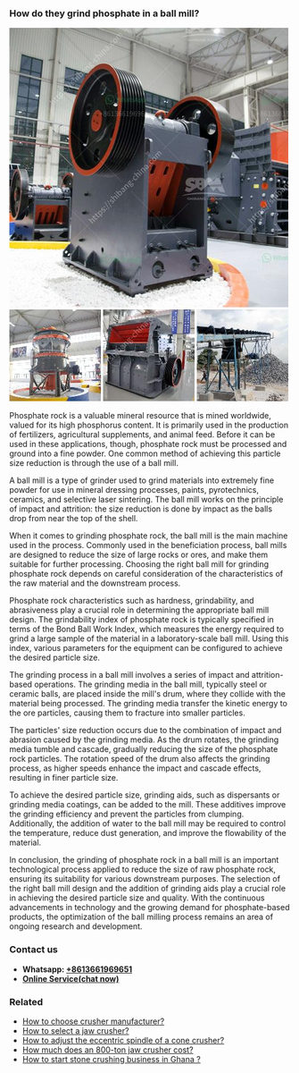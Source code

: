 <h3>How do they grind phosphate in a ball mill?</h3><img src='1701744954.jpg' alt=''><p>Phosphate rock is a valuable mineral resource that is mined worldwide, valued for its high phosphorus content. It is primarily used in the production of fertilizers, agricultural supplements, and animal feed. Before it can be used in these applications, though, phosphate rock must be processed and ground into a fine powder. One common method of achieving this particle size reduction is through the use of a ball mill.</p><p>A ball mill is a type of grinder used to grind materials into extremely fine powder for use in mineral dressing processes, paints, pyrotechnics, ceramics, and selective laser sintering. The ball mill works on the principle of impact and attrition: the size reduction is done by impact as the balls drop from near the top of the shell.</p><p>When it comes to grinding phosphate rock, the ball mill is the main machine used in the process. Commonly used in the beneficiation process, ball mills are designed to reduce the size of large rocks or ores, and make them suitable for further processing. Choosing the right ball mill for grinding phosphate rock depends on careful consideration of the characteristics of the raw material and the downstream process.</p><p>Phosphate rock characteristics such as hardness, grindability, and abrasiveness play a crucial role in determining the appropriate ball mill design. The grindability index of phosphate rock is typically specified in terms of the Bond Ball Work Index, which measures the energy required to grind a large sample of the material in a laboratory-scale ball mill. Using this index, various parameters for the equipment can be configured to achieve the desired particle size.</p><p>The grinding process in a ball mill involves a series of impact and attrition-based operations. The grinding media in the ball mill, typically steel or ceramic balls, are placed inside the mill's drum, where they collide with the material being processed. The grinding media transfer the kinetic energy to the ore particles, causing them to fracture into smaller particles.</p><p>The particles' size reduction occurs due to the combination of impact and abrasion caused by the grinding media. As the drum rotates, the grinding media tumble and cascade, gradually reducing the size of the phosphate rock particles. The rotation speed of the drum also affects the grinding process, as higher speeds enhance the impact and cascade effects, resulting in finer particle size.</p><p>To achieve the desired particle size, grinding aids, such as dispersants or grinding media coatings, can be added to the mill. These additives improve the grinding efficiency and prevent the particles from clumping. Additionally, the addition of water to the ball mill may be required to control the temperature, reduce dust generation, and improve the flowability of the material.</p><p>In conclusion, the grinding of phosphate rock in a ball mill is an important technological process applied to reduce the size of raw phosphate rock, ensuring its suitability for various downstream purposes. The selection of the right ball mill design and the addition of grinding aids play a crucial role in achieving the desired particle size and quality. With the continuous advancements in technology and the growing demand for phosphate-based products, the optimization of the ball milling process remains an area of ongoing research and development.</p><h3>Contact us</h3><ul><li><strong>Whatsapp:&nbsp;<a href="https://wa.me/8613661969651">+8613661969651</a></strong></li><li><a href="https://swt.shibang-china.com/?git&amp;zhl&amp;How do they grind phosphate in a ball mill"><strong>Online Service(chat now)</strong></a></li></ul><h3>Related</h3><ul><li><a href='How to choose crusher manufacturer.md'>How to choose crusher manufacturer?</a></li><li><a href='How to select a jaw crusher.md'>How to select a jaw crusher?</a></li><li><a href='How to adjust the eccentric spindle of a cone crusher.md'>How to adjust the eccentric spindle of a cone crusher?</a></li><li><a href='How much does an 800ton jaw crusher cost.md'>How much does an 800-ton jaw crusher cost?</a></li><li><a href='How to start stone crushing business in Ghana .md'>How to start stone crushing business in Ghana ?</a></li></ul>